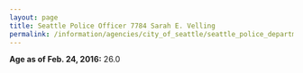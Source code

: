 ```yaml
---
layout: page
title: Seattle Police Officer 7784 Sarah E. Velling
permalink: /information/agencies/city_of_seattle/seattle_police_department/copbook/7784/
---
```


**Age as of Feb. 24, 2016:** 26.0
